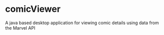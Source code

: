 # comicViewer
A java based desktop application for viewing comic details using data from the Marvel API
